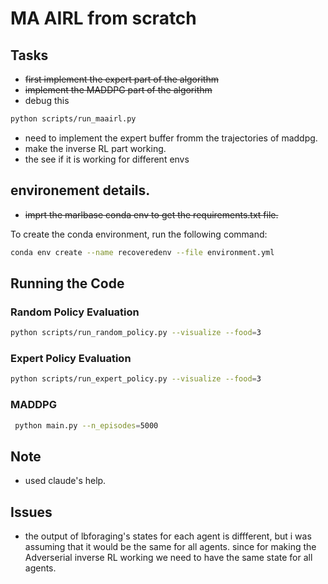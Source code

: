 # MA AIRL from scratch

## Tasks
- ~~first implement the expert part of the algorithm~~
- ~~implement the MADDPG part of the algorithm~~
- debug this 
```bash
python scripts/run_maairl.py 
```
- need to implement the expert buffer fromm the trajectories of maddpg.
- make the inverse RL part working.
- the see if it is working for different envs


## environement details.
- ~~imprt the marlbase conda env to get the requirements.txt file.~~

To create the conda environment, run the following command:
```bash
conda env create --name recoveredenv --file environment.yml
```

## Running the Code

### Random Policy Evaluation
```bash
python scripts/run_random_policy.py --visualize --food=3
```

### Expert Policy Evaluation
```bash
python scripts/run_expert_policy.py --visualize --food=3
```

### MADDPG
```bash
 python main.py --n_episodes=5000
```

## Note
- used claude's help.

## Issues
- the output of lbforaging's states for each agent is diffferent, but i was assuming that it would be the same for all agents. since for making the Adverserial inverse RL working we need to have the same state for all agents.
